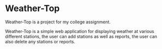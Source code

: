 # Weather-Top
Weather-Top is a project for my college assignment.

Weather-Top is a simple web application for displaying weather at various different stations, the user can add stations as well as reports, the user can also delete any stations
or reports.
